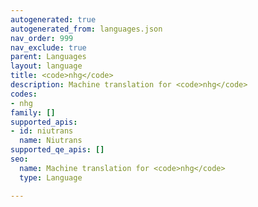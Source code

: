 ```yaml
---
autogenerated: true
autogenerated_from: languages.json
nav_order: 999
nav_exclude: true
parent: Languages
layout: language
title: <code>nhg</code>
description: Machine translation for <code>nhg</code>
codes:
- nhg
family: []
supported_apis:
- id: niutrans
  name: Niutrans
supported_qe_apis: []
seo:
  name: Machine translation for <code>nhg</code>
  type: Language

---
```



